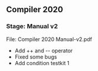 ## Compiler 2020

### Stage: Manual v2
File: Compiler 2020 Manual-v2.pdf     
- Add ++ and -- operator
- Fixed some bugs
- Add condition testkit 1